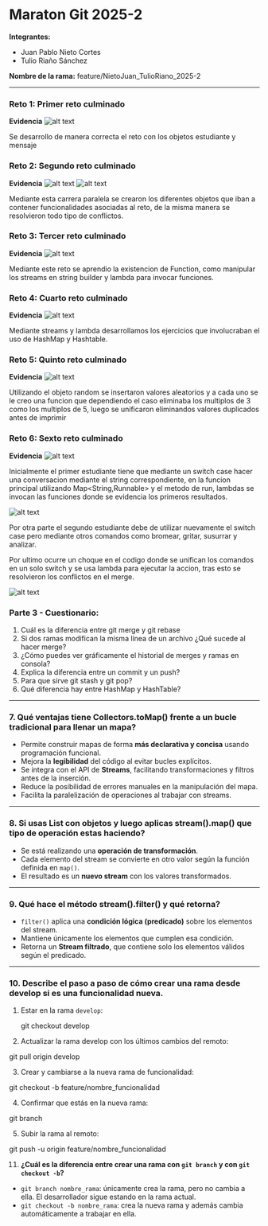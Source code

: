 # Maraton Git 2025-2

**Integrantes:**

- Juan Pablo Nieto Cortes
- Tulio Riaño Sánchez

**Nombre de la rama:** feature/NietoJuan_TulioRiano_2025-2

---

### Reto 1: Primer reto culminado

**Evidencia**
![alt text](image.png)

Se desarrollo de manera correcta el reto con los objetos estudiante y mensaje

### Reto 2: Segundo reto culminado

**Evidencia**
![alt text](image-1.png)
![alt text](image-2.png)

Mediante esta carrera paralela se crearon los diferentes objetos que iban a contener funcionalidades asociadas al reto, de la misma manera se resolvieron todo tipo de conflictos.

### Reto 3: Tercer reto culminado

**Evidencia**
![alt text](image-3.png)

Mediante este reto se aprendio la existencion de Function, como manipular los streams en string builder y lambda para invocar funciones.

### Reto 4: Cuarto reto culminado

**Evidencia**
![alt text](image-4.png)

Mediante streams y lambda desarrollamos los ejercicios que involucraban el uso de HashMap y Hashtable.

### Reto 5: Quinto reto culminado

**Evidencia**
![alt text](image-5.png)

Utilizando el objeto random se insertaron valores aleatorios y a cada uno se le creo una funcion que dependiendo el caso eliminaba los multiplos de 3 como los multiplos de 5, luego se unificaron eliminandos valores duplicados antes de imprimir

### Reto 6: Sexto reto culminado

**Evidencia**
![alt text](image-7.png)

Inicialmente el primer estudiante tiene que mediante un switch case hacer una conversacion mediante el string correspondiente, en la funcion principal utilizando Map<String,Runnable> y el metodo de run, lambdas se invocan las funciones donde se evidencia los primeros resultados.

![alt text](Untitled.jpg)

Por otra parte el segundo estudiante debe de utilizar nuevamente el switch case pero mediante otros comandos como bromear, gritar, susurrar y analizar.

Por ultimo ocurre un choque en el codigo donde se unifican los comandos en un solo switch y se usa lambda para ejecutar la accion, tras esto se resolvieron los conflictos en el merge.

![alt text](image-8.png)

### Parte 3 - Cuestionario:

1. Cuál es la diferencia entre git merge y git rebase
2. Si dos ramas modifican la misma línea de un archivo ¿Qué sucede al hacer merge?
3. ¿Cómo puedes ver gráficamente el historial de merges y ramas en consola?
4. Explica la diferencia entre un commit y un push?
5. Para que sirve git stash y git pop?
6. Qué diferencia hay entre HashMap y HashTable?

---

### 7. Qué ventajas tiene Collectors.toMap() frente a un bucle tradicional para llenar un mapa?
- Permite construir mapas de forma **más declarativa y concisa** usando programación funcional.
- Mejora la **legibilidad** del código al evitar bucles explícitos.
- Se integra con el API de **Streams**, facilitando transformaciones y filtros antes de la inserción.
- Reduce la posibilidad de errores manuales en la manipulación del mapa.
- Facilita la paralelización de operaciones al trabajar con streams.

---

### 8. Si usas List con objetos y luego aplicas stream().map() que tipo de operación estas haciendo?
- Se está realizando una **operación de transformación**.
- Cada elemento del stream se convierte en otro valor según la función definida en `map()`.
- El resultado es un **nuevo stream** con los valores transformados.

---

### 9. Qué hace el método stream().filter() y qué retorna?
- `filter()` aplica una **condición lógica (predicado)** sobre los elementos del stream.
- Mantiene únicamente los elementos que cumplen esa condición.
- Retorna un **Stream filtrado**, que contiene solo los elementos válidos según el predicado.

---

### 10. Describe el paso a paso de cómo crear una rama desde develop si es una funcionalidad nueva.
1. Estar en la rama `develop`:
   
   git checkout develop

2. Actualizar la rama develop con los últimos cambios del remoto:

git pull origin develop

3. Crear y cambiarse a la nueva rama de funcionalidad:

git checkout -b feature/nombre_funcionalidad

4. Confirmar que estás en la nueva rama:

git branch

5. Subir la rama al remoto:

git push -u origin feature/nombre_funcionalidad


11. **¿Cuál es la diferencia entre crear una rama con `git branch` y con `git checkout -b`?**  

- `git branch nombre_rama`: únicamente crea la rama, pero no cambia a ella. El desarrollador sigue estando en la rama actual.  
- `git checkout -b nombre_rama`: crea la nueva rama y además cambia automáticamente a trabajar en ella.  


